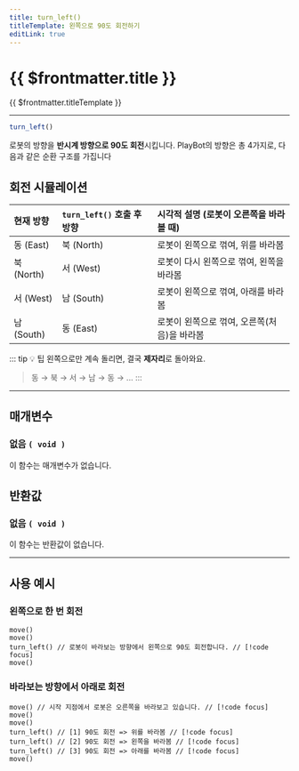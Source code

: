 ```yaml
---
title: turn_left()
titleTemplate: 왼쪽으로 90도 회전하기
editLink: true
---
```

<Badge type="info" text="함수" /><Badge type="tip" text="기본" />

# {{ $frontmatter.title }}
{{ $frontmatter.titleTemplate }}
***

```javascript
turn_left()
```
로봇의 방향을 **반시계 방향으로 90도 회전**시킵니다.
PlayBot의 방향은 총 4가지로, 다음과 같은 순환 구조를 가집니다

## 회전 시뮬레이션
| 현재 방향 | `turn_left()` 호출 후 방향 | 시각적 설명 (로봇이 오른쪽을 바라볼 때) |
|:---|:---|:---|
| 동 (East) | 북 (North) | 로봇이 왼쪽으로 꺾여, 위를 바라봄 |
| 북 (North) | 서 (West) | 로봇이 다시 왼쪽으로 꺾여, 왼쪽을 바라봄 |
| 서 (West) | 남 (South) | 로봇이 왼쪽으로 꺾여, 아래를 바라봄 |
| 남 (South) | 동 (East) | 로봇이 왼쪽으로 꺾여, 오른쪽(처음)을 바라봄 |
::: tip 💡 팁
왼쪽으로만 계속 돌리면, 결국 **제자리**로 돌아와요.
> 동 → 북 → 서 → 남 → 동 → ...
:::
***
## 매개변수
### **없음 ```( void )```**
이 함수는 매개변수가 없습니다.
## 반환값
### **없음 ```( void )```**
이 함수는 반환값이 없습니다.
***
## 사용 예시
### 왼쪽으로 한 번 회전
```javascript{3}
move()
move()
turn_left() // 로봇이 바라보는 방향에서 왼쪽으로 90도 회전합니다. // [!code focus]
move()
```
### 바라보는 방향에서 아래로 회전
```javascript{4-6}
move() // 시작 지점에서 로봇은 오른쪽을 바라보고 있습니다. // [!code focus]
move()
move()
turn_left() // [1] 90도 회전 => 위를 바라봄 // [!code focus]
turn_left() // [2] 90도 회전 => 왼쪽을 바라봄 // [!code focus]
turn_left() // [3] 90도 회전 => 아래를 바라봄 // [!code focus]
move()
```